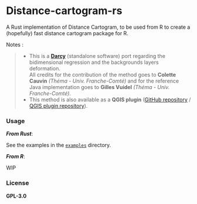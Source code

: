 # Distance-cartogram-rs

A Rust implementation of Distance Cartogram, to be used from R to create a (hopefully) fast distance cartogram package for R.

Notes :

> - This is a **[Darcy](https://thema.univ-fcomte.fr/productions/software/darcy/)** (standalone software) port regarding the bidimensional regression and the backgrounds layers deformation.  
All credits for the contribution of the method goes to **Colette Cauvin** *(Théma - Univ. Franche-Comté)* and for the reference Java implementation goes to **Gilles Vuidel** *(Théma - Univ. Franche-Comté)*.
> - This method is also available as a **QGIS plugin** ([GitHub repository](https://github.com/mthh/QgisDistanceCartogramPlugin) / [QGIS plugin repository](https://plugins.qgis.org/plugins/dist_cartogram/)).

### Usage

_**From Rust**_:

See the examples in the [`examples`](./examples) directory.

_**From R**_:

WIP

### License

**GPL-3.0**
